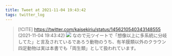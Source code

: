 ```yaml
---
title: Tweet at 2021-11-04 19:43:42
tags: twitter_log
---
```


> [!CITE] https://twitter.com/kaisekiriu/status/1456210540343148555 (2021-11-04 19:43:42)
> ![](https://twitter.com/kaisekiriu/status/1456210540343148555)
> なので元ツイートで「想像以上に多系統に分岐してた」と言及されているであろう動物のうち、有羊膜類以外のクラウン四足動物は実は本書でも「両生類」として扱われています。
